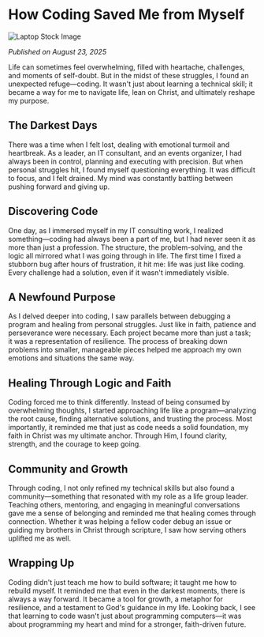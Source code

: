 # How Coding Saved Me from Myself

![Laptop Stock Image](https://i.imgur.com/t0KMbCC.jpeg)

*Published on August 23, 2025*  

Life can sometimes feel overwhelming, filled with heartache, challenges, and moments of self-doubt. But in the midst of these struggles, I found an unexpected refuge—coding. It wasn't just about learning a technical skill; it became a way for me to navigate life, lean on Christ, and ultimately reshape my purpose.

## The Darkest Days

There was a time when I felt lost, dealing with emotional turmoil and heartbreak. As a leader, an IT consultant, and an events organizer, I had always been in control, planning and executing with precision. But when personal struggles hit, I found myself questioning everything. It was difficult to focus, and I felt drained. My mind was constantly battling between pushing forward and giving up.

## Discovering Code

One day, as I immersed myself in my IT consulting work, I realized something—coding had always been a part of me, but I had never seen it as more than just a profession. The structure, the problem-solving, and the logic all mirrored what I was going through in life. The first time I fixed a stubborn bug after hours of frustration, it hit me: life was just like coding. Every challenge had a solution, even if it wasn't immediately visible.

## A Newfound Purpose

As I delved deeper into coding, I saw parallels between debugging a program and healing from personal struggles. Just like in faith, patience and perseverance were necessary. Each project became more than just a task; it was a representation of resilience. The process of breaking down problems into smaller, manageable pieces helped me approach my own emotions and situations the same way.

## Healing Through Logic and Faith

Coding forced me to think differently. Instead of being consumed by overwhelming thoughts, I started approaching life like a program—analyzing the root cause, finding alternative solutions, and trusting the process. Most importantly, it reminded me that just as code needs a solid foundation, my faith in Christ was my ultimate anchor. Through Him, I found clarity, strength, and the courage to keep going.

## Community and Growth

Through coding, I not only refined my technical skills but also found a community—something that resonated with my role as a life group leader. Teaching others, mentoring, and engaging in meaningful conversations gave me a sense of belonging and reminded me that healing comes through connection. Whether it was helping a fellow coder debug an issue or guiding my brothers in Christ through scripture, I saw how serving others uplifted me as well.

## Wrapping Up

Coding didn't just teach me how to build software; it taught me how to rebuild myself. It reminded me that even in the darkest moments, there is always a way forward. It became a tool for growth, a metaphor for resilience, and a testament to God's guidance in my life. Looking back, I see that learning to code wasn't just about programming computers—it was about programming my heart and mind for a stronger, faith-driven future.
